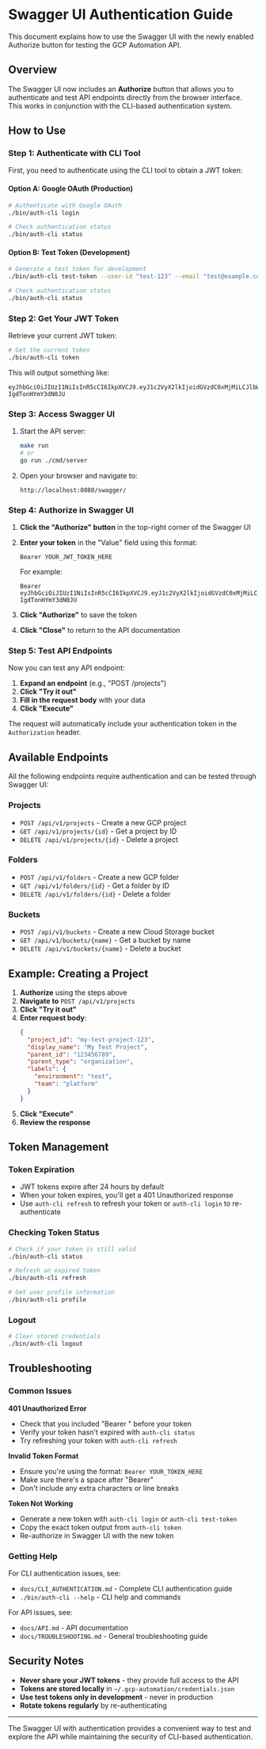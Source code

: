 # Swagger UI Authentication Guide

This document explains how to use the Swagger UI with the newly enabled Authorize button for testing the GCP Automation API.

## Overview

The Swagger UI now includes an **Authorize** button that allows you to authenticate and test API endpoints directly from the browser interface. This works in conjunction with the CLI-based authentication system.

## How to Use

### Step 1: Authenticate with CLI Tool

First, you need to authenticate using the CLI tool to obtain a JWT token:

#### Option A: Google OAuth (Production)
```bash
# Authenticate with Google OAuth
./bin/auth-cli login

# Check authentication status
./bin/auth-cli status
```

#### Option B: Test Token (Development)
```bash
# Generate a test token for development
./bin/auth-cli test-token --user-id "test-123" --email "test@example.com" --name "Test User"

# Check authentication status
./bin/auth-cli status
```

### Step 2: Get Your JWT Token

Retrieve your current JWT token:

```bash
# Get the current token
./bin/auth-cli token
```

This will output something like:
```
eyJhbGciOiJIUzI1NiIsInR5cCI6IkpXVCJ9.eyJ1c2VyX2lkIjoidGVzdC0xMjMiLCJlbWFpbCI6InRlc3RAZXhhbXBsZS5jb20iLCJuYW1lIjoiVGVzdCBVc2VyIiwiZ29vZ2xlX3N1YiI6InRlc3QtMTIzIiwiaXNzIjoiZ2NwLWF1dG9tYXRpb24tYXBpIiwic3ViIjoidGVzdC0xMjMiLCJhdWQiOlsiZ2NwLWF1dG9tYXRpb24tYXBpIl0sImV4cCI6MTc1Nzk1NTA1NiwibmJmIjoxNzU3ODY4NjU2LCJpYXQiOjE3NTc4Njg2NTZ9.hFFQiTonUUPRmNmTXmjdHUAtEh-IgdTonHYmY3dN0JU
```

### Step 3: Access Swagger UI

1. Start the API server:
   ```bash
   make run
   # or
   go run ./cmd/server
   ```

2. Open your browser and navigate to:
   ```
   http://localhost:8080/swagger/
   ```

### Step 4: Authorize in Swagger UI

1. **Click the "Authorize" button** in the top-right corner of the Swagger UI
2. **Enter your token** in the "Value" field using this format:
   ```
   Bearer YOUR_JWT_TOKEN_HERE
   ```

   For example:
   ```
   Bearer eyJhbGciOiJIUzI1NiIsInR5cCI6IkpXVCJ9.eyJ1c2VyX2lkIjoidGVzdC0xMjMiLCJlbWFpbCI6InRlc3RAZXhhbXBsZS5jb20iLCJuYW1lIjoiVGVzdCBVc2VyIiwiZ29vZ2xlX3N1YiI6InRlc3QtMTIzIiwiaXNzIjoiZ2NwLWF1dG9tYXRpb24tYXBpIiwic3ViIjoidGVzdC0xMjMiLCJhdWQiOlsiZ2NwLWF1dG9tYXRpb24tYXBpIl0sImV4cCI6MTc1Nzk1NTA1NiwibmJmIjoxNzU3ODY4NjU2LCJpYXQiOjE3NTc4Njg2NTZ9.hFFQiTonUUPRmNmTXmjdHUAtEh-IgdTonHYmY3dN0JU
   ```

3. **Click "Authorize"** to save the token
4. **Click "Close"** to return to the API documentation

### Step 5: Test API Endpoints

Now you can test any API endpoint:

1. **Expand an endpoint** (e.g., "POST /projects")
2. **Click "Try it out"**
3. **Fill in the request body** with your data
4. **Click "Execute"**

The request will automatically include your authentication token in the `Authorization` header.

## Available Endpoints

All the following endpoints require authentication and can be tested through Swagger UI:

### Projects
- `POST /api/v1/projects` - Create a new GCP project
- `GET /api/v1/projects/{id}` - Get a project by ID
- `DELETE /api/v1/projects/{id}` - Delete a project

### Folders
- `POST /api/v1/folders` - Create a new GCP folder
- `GET /api/v1/folders/{id}` - Get a folder by ID
- `DELETE /api/v1/folders/{id}` - Delete a folder

### Buckets
- `POST /api/v1/buckets` - Create a new Cloud Storage bucket
- `GET /api/v1/buckets/{name}` - Get a bucket by name
- `DELETE /api/v1/buckets/{name}` - Delete a bucket

## Example: Creating a Project

1. **Authorize** using the steps above
2. **Navigate to** `POST /api/v1/projects`
3. **Click "Try it out"**
4. **Enter request body**:
   ```json
   {
     "project_id": "my-test-project-123",
     "display_name": "My Test Project",
     "parent_id": "123456789",
     "parent_type": "organization",
     "labels": {
       "environment": "test",
       "team": "platform"
     }
   }
   ```
5. **Click "Execute"**
6. **Review the response**

## Token Management

### Token Expiration
- JWT tokens expire after 24 hours by default
- When your token expires, you'll get a 401 Unauthorized response
- Use `auth-cli refresh` to refresh your token or `auth-cli login` to re-authenticate

### Checking Token Status
```bash
# Check if your token is still valid
./bin/auth-cli status

# Refresh an expired token
./bin/auth-cli refresh

# Get user profile information
./bin/auth-cli profile
```

### Logout
```bash
# Clear stored credentials
./bin/auth-cli logout
```

## Troubleshooting

### Common Issues

**401 Unauthorized Error**
- Check that you included "Bearer " before your token
- Verify your token hasn't expired with `auth-cli status`
- Try refreshing your token with `auth-cli refresh`

**Invalid Token Format**
- Ensure you're using the format: `Bearer YOUR_TOKEN_HERE`
- Make sure there's a space after "Bearer"
- Don't include any extra characters or line breaks

**Token Not Working**
- Generate a new token with `auth-cli login` or `auth-cli test-token`
- Copy the exact token output from `auth-cli token`
- Re-authorize in Swagger UI with the new token

### Getting Help

For CLI authentication issues, see:
- `docs/CLI_AUTHENTICATION.md` - Complete CLI authentication guide
- `./bin/auth-cli --help` - CLI help and commands

For API issues, see:
- `docs/API.md` - API documentation
- `docs/TROUBLESHOOTING.md` - General troubleshooting guide

## Security Notes

- **Never share your JWT tokens** - they provide full access to the API
- **Tokens are stored locally** in `~/.gcp-automation/credentials.json`
- **Use test tokens only in development** - never in production
- **Rotate tokens regularly** by re-authenticating

---

The Swagger UI with authentication provides a convenient way to test and explore the API while maintaining the security of CLI-based authentication.
